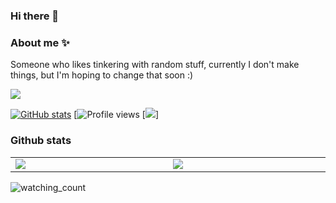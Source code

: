 ### Hi there 👋


### About me ✨

Someone who likes tinkering with random stuff, currently I don't make things, but I'm hoping to change that soon :)


<div style="display: flex; flex-direction: row;">
  <a align="center" href="https://discord.com/users/737340777709043802">
    <img align="center" src="https://lanyard-profile-readme.vercel.app/api/737340777709043802?theme=dark&animated=true&hideDiscrim=true&borderRadius=30px&hideStatus=true"
      </a>
</div>  

  
  [![ GitHub stats](https://github-readme-stats.vercel.app/api?username=SRAB-9)](https://github.com/MrKrishnaAgarwal/readme-components-github)
 [![Profile views](https://gpvc.arturio.dev/[SRAB-9])
  [![](https://img.shields.io/badge/Code-langname-informational?style=flat&logo=logoname&logoColor=white&color=brightgreen)]


### Github stats

<table align="center">
	<tr>
		<td width="1200px">
        <img align="center" src="https://github-readme-stats.vercel.app/api?username=SRAB-9&theme=midnight-purple&show_icons=true&bg_color=0D1117&hide_border=true" draggable="false">
		</td>
		<td width="1200px">
        <img align="center" src="https://github-readme-stats.vercel.app/api/top-langs/?username=SRAB-9&theme=midnight-purple&layout=compact&bg_color=0D1117&hide_border=true" draggable="false">
		</td>
	</tr>
</table>

<img src="https://komarev.com/ghpvc/?username=SRAB-9&color=brightgreen" alt="watching_count" />

  <!--
**srab** is a ✨ _special_ ✨ repository because its `README.md` (this file) appears on your GitHub profile.


Here are some ideas to get you started:

- 🔭 I’m currently working on ...
- 🌱 I’m currently learning ...
- 👯 I’m looking to collaborate on ...
- 🤔 I’m looking for help with ...
- 💬 Ask me about ...
- 📫 How to reach me: ...
- 😄 Pronouns: ...
- ⚡ Fun fact: ...
-->

<!--
**SRAB-9/SRAB-9** is a ✨ _special_ ✨ repository because its `README.md` (this file) appears on your GitHub profile.

Here are some ideas to get you started:

- 🔭 I’m currently working on ...
- 🌱 I’m currently learning ...
- 👯 I’m looking to collaborate on ...
- 🤔 I’m looking for help with ...
- 💬 Ask me about ...
- 📫 How to reach me: ...
- 😄 Pronouns: ...
- ⚡ Fun fact: ...
-->
